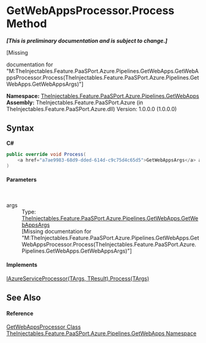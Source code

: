 # GetWebAppsProcessor.Process Method 
 _**\[This is preliminary documentation and is subject to change.\]**_

\[Missing <summary> documentation for "M:TheInjectables.Feature.PaaSPort.Azure.Pipelines.GetWebApps.GetWebAppsProcessor.Process(TheInjectables.Feature.PaaSPort.Azure.Pipelines.GetWebApps.GetWebAppsArgs)"\]

**Namespace:**&nbsp;<a href="2e94f1aa-261f-e92b-09e7-dd283057945e">TheInjectables.Feature.PaaSPort.Azure.Pipelines.GetWebApps</a><br />**Assembly:**&nbsp;TheInjectables.Feature.PaaSPort.Azure (in TheInjectables.Feature.PaaSPort.Azure.dll) Version: 1.0.0.0 (1.0.0.0)

## Syntax

**C#**<br />
``` C#
public override void Process(
	<a href="a7ae9983-68d9-dded-614d-c9c75d4c65d5">GetWebAppsArgs</a> args
)
```


#### Parameters
&nbsp;<dl><dt>args</dt><dd>Type: <a href="a7ae9983-68d9-dded-614d-c9c75d4c65d5">TheInjectables.Feature.PaaSPort.Azure.Pipelines.GetWebApps.GetWebAppsArgs</a><br />\[Missing <param name="args"/> documentation for "M:TheInjectables.Feature.PaaSPort.Azure.Pipelines.GetWebApps.GetWebAppsProcessor.Process(TheInjectables.Feature.PaaSPort.Azure.Pipelines.GetWebApps.GetWebAppsArgs)"\]</dd></dl>

#### Implements
<a href="cd01fc64-58bd-5a08-0b0b-b1248577b722">IAzureServiceProcessor(TArgs, TResult).Process(TArgs)</a><br />

## See Also


#### Reference
<a href="6ff2ad34-9072-3424-addb-d43fd35fae37">GetWebAppsProcessor Class</a><br /><a href="2e94f1aa-261f-e92b-09e7-dd283057945e">TheInjectables.Feature.PaaSPort.Azure.Pipelines.GetWebApps Namespace</a><br />